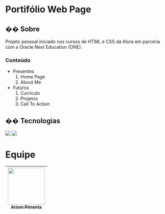 <h1>Portifólio Web Page</h1>

<h2>�� Sobre</h2>
<p>Projeto pessoal iniciado nos cursos de HTML e CSS da Alura em parceria com a Oracle Next Education (ONE).</p>

<h3>Conteúdo</h3>

 - Presentes
     1. Home Page
     2. About Me
 - Futuros
     1. Currículo
     2. Projetos
     3. Call To Action

## �� Tecnologias
<div>
  <img src="https://img.shields.io/badge/HTML-239120?style=for-the-badge&logo=html5&logoColor=white">
  <img src="https://img.shields.io/badge/CSS-239120?&style=for-the-badge&logo=css3&logoColor=white">
</div>

# Equipe

| [<img loading="lazy" src="https://avatars.githubusercontent.com/u/150154535?v=4" width=115><br><sub>Ariom Pimenta</sub>](https://github.com/ariompf) | 
| :---: |

